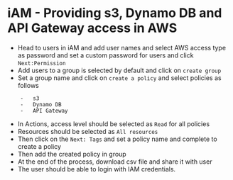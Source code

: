 # iAM - Providing s3, Dynamo DB and API Gateway access in AWS

-   Head to users in iAM and add user names and select AWS access type as password and set a custom password for users and click ```Next:Permission```
-   Add users to a group is selected by default and click on ```create group```
-   Set a group name and click on ```create a policy``` and select policies as follows
```
    -   s3
    -   Dynamo DB
    -   API Gateway
```
-   In Actions, access level should be selected as ```Read``` for all policies
-   Resources should be selected as ```All resources```
-   Then click on the ```Next: Tags``` and set a policy name and complete to create a policy
-   Then add the created policy in group
-   At the end of the process, download csv file and share it with user
-   The user should be able to login with IAM credentials.
